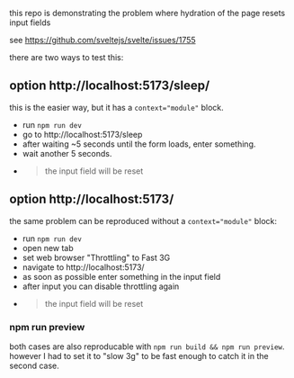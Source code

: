 this repo is demonstrating the problem where hydration of the page resets input fields

see https://github.com/sveltejs/svelte/issues/1755

there are two ways to test this:

## option http://localhost:5173/sleep/

this is the easier way, but it has a `context="module"` block.
- run `npm run dev`
- go to http://localhost:5173/sleep
- after waiting ~5 seconds until the form loads, enter something.
- wait another 5 seconds.
- > the input field will be reset

## option http://localhost:5173/

the same problem can be reproduced without a `context="module"` block:

- run `npm run dev`
- open new tab
- set web browser "Throttling" to Fast 3G
- navigate to http://localhost:5173/
- as soon as possible enter something in the input field
- after input you can disable throttling again
- > the input field will be reset

### npm run preview

both cases are also reproducable with `npm run build && npm run preview`. however I had to set it to "slow 3g" to be fast enough to catch it in the second case.
